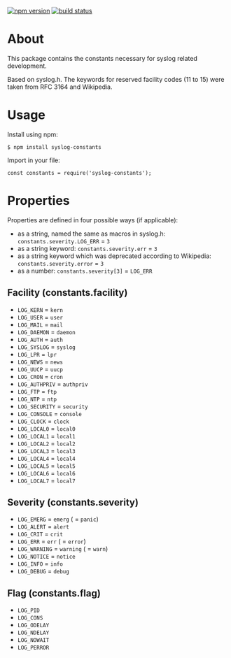 [![npm version](https://img.shields.io/npm/v/syslog-constants.svg?logo=npm)](https://www.npmjs.com/package/syslog-constants)
[![build status](https://github.com/csimi/syslog-constants/workflows/build/badge.svg)](https://github.com/csimi/syslog-constants/actions)

# About

This package contains the constants necessary for syslog related development.

Based on syslog.h. The keywords for reserved facility codes (11 to 15) were taken from RFC 3164 and Wikipedia.

# Usage

Install using npm:

```
$ npm install syslog-constants
```

Import in your file:

```
const constants = require('syslog-constants');
```

# Properties

Properties are defined in four possible ways (if applicable):

* as a string, named the same as macros in syslog.h: `constants.severity.LOG_ERR` = `3`
* as a string keyword: `constants.severity.err` = `3`
* as a string keyword which was deprecated according to Wikipedia: `constants.severity.error` = `3`
* as a number: `constants.severity[3]` = `LOG_ERR`

## Facility (constants.facility)

* `LOG_KERN` = `kern`
* `LOG_USER` = `user`
* `LOG_MAIL` = `mail`
* `LOG_DAEMON` = `daemon`
* `LOG_AUTH` = `auth`
* `LOG_SYSLOG` = `syslog`
* `LOG_LPR` = `lpr`
* `LOG_NEWS` = `news`
* `LOG_UUCP` = `uucp`
* `LOG_CRON` = `cron`
* `LOG_AUTHPRIV` = `authpriv`
* `LOG_FTP` = `ftp`
* `LOG_NTP` = `ntp`
* `LOG_SECURITY` = `security`
* `LOG_CONSOLE` = `console`
* `LOG_CLOCK` = `clock`
* `LOG_LOCAL0` = `local0`
* `LOG_LOCAL1` = `local1`
* `LOG_LOCAL2` = `local2`
* `LOG_LOCAL3` = `local3`
* `LOG_LOCAL4` = `local4`
* `LOG_LOCAL5` = `local5`
* `LOG_LOCAL6` = `local6`
* `LOG_LOCAL7` = `local7`

## Severity (constants.severity)

* `LOG_EMERG` = `emerg` ( = `panic`)
* `LOG_ALERT` = `alert`
* `LOG_CRIT` = `crit`
* `LOG_ERR` = `err` ( = `error`)
* `LOG_WARNING` = `warning` ( = `warn`)
* `LOG_NOTICE` = `notice`
* `LOG_INFO` = `info`
* `LOG_DEBUG` = `debug`

## Flag (constants.flag)

* `LOG_PID`
* `LOG_CONS`
* `LOG_ODELAY`
* `LOG_NDELAY`
* `LOG_NOWAIT`
* `LOG_PERROR`
